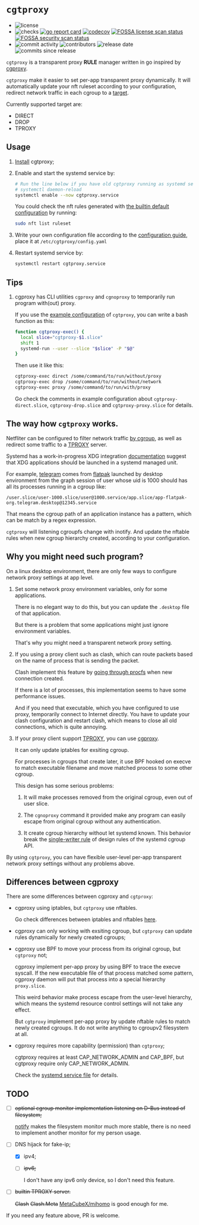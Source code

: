 # `cgtproxy`

- ![license][badge-shields-io-license]
- ![checks][badge-shields-io-checks]
  [![go report card][badge-go-report-card]][go-report-card]
  [![codecov][badge-shields-io-codecov]][codecov]
  [![FOSSA license scan status][badge-fossa-license]][fossa-license]
  [![FOSSA security scan status][badge-fossa-security]][fossa-security]
- ![commit activity][badge-shields-io-commit-activity]
  ![contributors][badge-shields-io-contributors]
  ![release date][badge-shields-io-release-date]
  ![commits since release][badge-shields-io-commits-since-release]

[badge-shields-io-license]: https://img.shields.io/github/license/black-desk/cgtproxy
[badge-shields-io-checks]: https://img.shields.io/github/check-runs/black-desk/cgtproxy/master
[badge-go-report-card]: https://goreportcard.com/badge/github.com/black-desk/cgtproxy
[go-report-card]: https://goreportcard.com/report/github.com/black-desk/cgtproxy
[badge-shields-io-codecov]: https://codecov.io/github/black-desk/cgtproxy/graph/badge.svg?token=6TSVGQ4L9X
[codecov]: https://codecov.io/github/black-desk/cgtproxy
[badge-fossa-license]: https://app.fossa.com/api/projects/custom%2B48828%2Fgithub.com%2Fblack-desk%2Fcgtproxy.svg?type=shield&issueType=license
[fossa-license]: https://app.fossa.com/projects/custom%2B48828%2Fgithub.com%2Fblack-desk%2Fcgtproxy?ref=badge_shield&issueType=license
[badge-fossa-security]: https://app.fossa.com/api/projects/custom%2B48828%2Fgithub.com%2Fblack-desk%2Fcgtproxy.svg?type=shield&issueType=security
[fossa-security]: https://app.fossa.com/projects/custom%2B48828%2Fgithub.com%2Fblack-desk%2Fcgtproxy?ref=badge_shield&issueType=security
[badge-shields-io-commit-activity]: https://img.shields.io/github/commit-activity/w/black-desk/cgtproxy/master
[badge-shields-io-contributors]: https://img.shields.io/github/contributors/black-desk/cgtproxy
[badge-shields-io-release-date]: https://img.shields.io/github/release-date/black-desk/cgtproxy
[badge-shields-io-commits-since-release]: https://img.shields.io/github/commits-since/black-desk/cgtproxy/latest/master

`cgtproxy` is a transparent proxy **RULE** manager written in go
inspired by [cgproxy].

[cgproxy]: https://github.com/springzfx/cgproxy

`cgtproxy` make it easier to set per-app transparent proxy dynamically.
It will automatically update your nft ruleset according to your configuration,
redirect network traffic in each cgroup to a [target].

[target]: https://www.frozentux.net/iptables-tutorial/iptables-tutorial.html#TARGETS

Currently supported target are:

- DIRECT
- DROP
- TPROXY

## Usage

1. [Install](./docs/install.md) cgtproxy;

2. Enable and start the systemd service by:

   ```bash
   # Run the line below if you have old cgtproxy running as systemd service already.
   # systemctl daemon-reload
   systemctl enable --now cgtproxy.service
   ```

   You could check the nft rules generated
   with [the builtin default configuration] by running:

   ```bash
   sudo nft list ruleset
   ```

3. Write your own configuration file according to the [configuration guide],
   place it at `/etc/cgtproxy/config.yaml`

4. Restart systemd service by:

   ```bash
   systemctl restart cgtproxy.service
   ```

[the builtin default configuration]: https://pkg.go.dev/github.com/black-desk/cgtproxy/pkg/cgtproxy/config#pkg-constants
[configuration guide]: ./docs/configuration.md

## Tips

1. cgproxy has CLI utilities `cgproxy` and `cgnoproxy`
   to temporarily run program with(out) proxy.

   If you use the [example configuration] of `cgtproxy`,
   you can write a bash function as this:

   ```bash
   function cgtproxy-exec() {
     local slice="cgtproxy-$1.slice"
     shift 1
     systemd-run --user --slice "$slice" -P "$@"
   }
   ```

   Then use it like this:

   ```bash
   cgtproxy-exec direct /some/command/to/run/without/proxy
   cgtproxy-exec drop /some/command/to/run/without/network
   cgtproxy-exec proxy /some/command/to/run/with/proxy
   ```

   Go check the comments in example configuration
   about `cgtproxy-direct.slice`, `cgtproxy-drop.slice`
   and `cgtproxy-proxy.slice` for details.

[example configuration]: ./misc/config/example.yaml

## The way how `cgtproxy` works.

Netfliter can be configured to filter network traffic [by cgroup],
as well as redirect some traffic to a [TPROXY] server.

[by cgroup]: https://www.spinics.net/lists/netfilter/msg60360.html
[TPROXY]: https://www.infradead.org/~mchehab/kernel_docs/networking/tproxy.html

Systemd has a work-in-progress XDG integration [documentation] suggest that
XDG applications should be launched in a systemd managed unit.

[documentation]: https://systemd.io/DESKTOP_ENVIRONMENTS

For example, [telegram] comes from [flatpak]
launched by desktop environment
from the graph session of user whose uid is 1000
should has all its processes running in a cgroup like:

`/user.slice/user-1000.slice/user@1000.service/app.slice/app-flatpak-org.telegram.desktop@12345.service`

[telegram]: https://github.com/telegramdesktop/tdesktop
[flatpak]: https://github.com/flatpak/flatpak

That means the cgroup path of an application instance has a pattern,
which can be match by a regex expression.

`cgtproxy` will listening cgroupfs change with inotify.
And update the nftable rules when new cgroup hierarchy created,
according to your configuration.

## Why you might need such program?

On a linux desktop environment,
there are only few ways to configure network proxy settings at app level.

1. Set some network proxy environment variables,
   only for some applications.

   There is no elegant way to do this,
   but you can update the `.desktop` file of that application.

   But there is a problem that some applications
   might just ignore environment variables.

   That's why you might need a transparent network proxy setting.

2. If you using a proxy client such as clash,
   which can route packets based on the name of process
   that is sending the packet.

   Clash implement this feature by
   [going through procfs] when new connection created.

   [going through procfs]: https://github.com/Dreamacro/clash/blob/4d66da2277ddaf41f83bd889b064c0a584f7a8ad/component/process/process_linux.go#L129

   If there is a lot of processes,
   this implementation seems to have some performance issues.

   And if you need that executable,
   which you have configured to use proxy,
   temporarily connect to Internet directly.
   You have to update your clash configuration and restart clash,
   which means to close all old connections,
   which is quite annoying.

3. If your proxy client support [TPROXY], you can use [cgproxy].

   It can only update iptables for exsiting cgroup.

   For processes in cgroups that create later,
   it use BPF hooked on execve to match executable filename
   and move matched process to some other cgroup.

   This design has some serious problems:

   1. It will make processes removed from the original cgroup,
      even out of user slice.
   2. The `cgnoproxy` command it provided
      make any program can easily escape from original cgroup
      without any authentication.
   3. It create cgroup hierarchy without let systemd known.
      This behavior break the [single-writer rule]
      of design rules of the systemd cgroup API.

      [single-writer rule]: https://systemd.io/CGROUP_DELEGATION#two-key-design-rules

By using `cgtproxy`,
you can have flexible user-level per-app transparent network proxy settings
without any problems above.

## Differences between cgproxy

There are some differences between cgproxy and `cgtproxy`:

- cgproxy using iptables, but `cgtproxy` use nftables.

  Go check differences between iptables and nftables [here][differences].

  [differences]: https://wiki.nftables.org/wiki-nftables/index.php/Main_differences_with_iptables

- cgproxy can only working with exsiting cgroup,
  but `cgtproxy` can update rules dynamically for newly created cgroups;

- cgproxy use BPF to move your process from its original cgroup,
  but `cgtproxy` not;

  cgproxy implement per-app proxy by using BPF to trace the execve syscall.
  If the new executable file of that process matched some pattern,
  cgproxy daemon will put that process into a special hierarchy `proxy.slice`.

  This weird behavior make process escape from the user-level hierarchy,
  which means the systemd resource control settings will not take any effect.

  But `cgtproxy` implement per-app proxy
  by update nftable rules to match newly created cgroups.
  It do not write anything to cgroupv2 filesystem at all.

- cgproxy requires more capability (permission) than `cgtproxy`;

  cgtproxy requires at least CAP_NETWORK_ADMIN and CAP_BPF,
  but cgtproxy require only CAP_NETWORK_ADMIN.

  Check the [systemd service file] for details.

  [systemd service file]: https://github.com/search?q=repo%3Ablack-desk%2Fcgtproxy%20CapabilityBoundingSet&type=code

## TODO

- [ ] ~~optional cgroup monitor implementation listening on D-Bus
      instead of filesystem;~~

  [notify](https://github.com/rjeczalik/notify)
  makes the filesystem monitor much more stable,
  there is no need to implement another monitor for my person usage.

- [ ] DNS hijack for fake-ip;

  - [x] ipv4;

  - [ ] ~~ipv6;~~

    I don't have any ipv6 only device, so I don't need this feature.

- [ ] ~~builtin TPROXY server.~~

  ~~Clash~~
  ~~Clash.Meta~~
  [MetaCubeX/mihomo](https://github.com/MetaCubeX/mihomo) is good enough for me.

If you need any feature above, PR is welcome.
